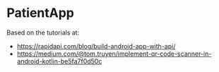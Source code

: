 # PatientApp

Based on the tutorials at:
* https://rapidapi.com/blog/build-android-app-with-api/
* https://medium.com/@tom.truyen/implement-qr-code-scanner-in-android-kotlin-be5fa7f0d50c

